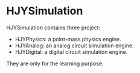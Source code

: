HJYSimulation
==========

HJYSimulation contains three project:

* HJYPhysics: a point-mass physics engine.
* HJYAnalog: an analog circuit simulation engine.
* HJYDigital: a digital circuit simulation engine.


They are only for the learning purpose.
